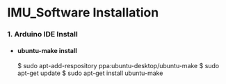 IMU_Software Installation
=========================
### 1. Arduino IDE Install
+  ####  ubuntu-make install
    $ sudo apt-add-respository ppa:ubuntu-desktop/ubuntu-make
    $ sudo apt-get update
    $ sudo apt-get install ubuntu-make
